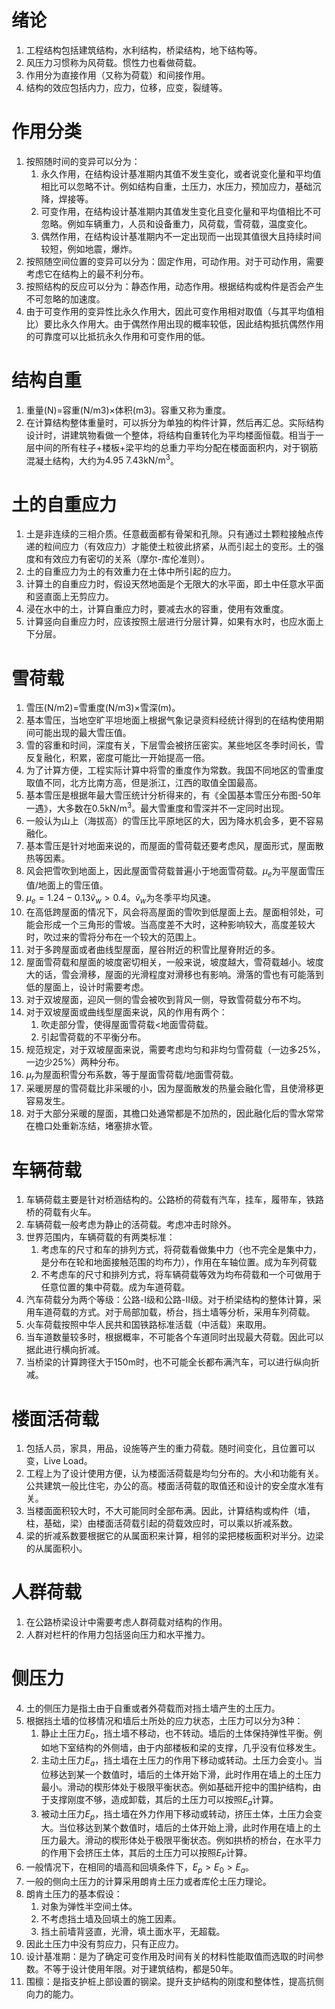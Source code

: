 # 绪论

1. 工程结构包括建筑结构，水利结构，桥梁结构，地下结构等。
2. 风压力习惯称为风荷载。惯性力也看做荷载。
3. 作用分为直接作用（又称为荷载）和间接作用。
4. 结构的效应包括内力，应力，位移，应变，裂缝等。

# 作用分类

1. 按照随时间的变异可以分为：
   1. 永久作用，在结构设计基准期内其值不发生变化，或者说变化量和平均值相比可以忽略不计。例如结构自重，土压力，水压力，预加应力，基础沉降，焊接等。
   2. 可变作用，在结构设计基准期内其值发生变化且变化量和平均值相比不可忽略。例如车辆重力，人员和设备重力，风荷载，雪荷载，温度变化。
   3. 偶然作用，在结构设计基准期内不一定出现而一出现其值很大且持续时间较短，例如地震，爆炸。
2. 按照随空间位置的变异可以分为：固定作用，可动作用。对于可动作用，需要考虑它在结构上的最不利分布。
3. 按照结构的反应可以分为：静态作用，动态作用。根据结构或构件是否会产生不可忽略的加速度。
4. 由于可变作用的变异性比永久作用大，因此可变作用相对取值（与其平均值相比）要比永久作用大。由于偶然作用出现的概率较低，因此结构抵抗偶然作用的可靠度可以比抵抗永久作用和可变作用的低。

# 结构自重

1. 重量(N)=容重(N/m3)$\times$体积(m3)。容重又称为重度。
2. 在计算结构整体重量时，可以拆分为单独的构件计算，然后再汇总。实际结构设计时，讲建筑物看做一个整体，将结构自重转化为平均楼面恒载。相当于一层中间的所有柱子+楼板+梁平均的总重力平均分配在楼面面积内，对于钢筋混凝土结构，大约为$4.95~7.43\text{kN/m}^3$。

# 土的自重应力

1. 土是非连续的三相介质。任意截面都有骨架和孔隙。只有通过土颗粒接触点传递的粒间应力（有效应力）才能使土粒彼此挤紧，从而引起土的变形。土的强度和有效应力有密切的关系（摩尔-库伦准则）。
2. 土的自重应力为土的有效重力在土体中所引起的应力。
3. 计算土的自重应力时，假设天然地面是个无限大的水平面，即土中任意水平面和竖直面上无剪应力。
4. 浸在水中的土，计算自重应力时，要减去水的容重，使用有效重度。
5. 计算竖向自重应力时，应该按照土层进行分层计算，如果有水时，也应水面上下分层。

# 雪荷载

1. 雪压(N/m2)=雪重度(N/m3)$\times$雪深(m)。
2. 基本雪压，当地空旷平坦地面上根据气象记录资料经统计得到的在结构使用期间可能出现的最大雪压值。
3. 雪的容重和时间，深度有关，下层雪会被挤压密实。某些地区冬季时间长，雪反复融化，积累，密度可能比一开始提高一倍。
4. 为了计算方便，工程实际计算中将雪的重度作为常数。我国不同地区的雪重度取值不同，北方比南方高，但是浙江，江西的取值全国最高。
5. 基本雪压是根据年最大雪压统计分析得来的，有《全国基本雪压分布图-50年一遇》，大多数在$0.5\text{kN/m}^3$。最大雪重度和雪深并不一定同时出现。
7. 一般认为山上（海拔高）的雪压比平原地区的大，因为降水机会多，更不容易融化。
8. 基本雪压是针对地面来说的，而屋面的雪荷载还要考虑风，屋面形式，屋面散热等因素。
9. 风会把雪吹到地面上，因此屋面雪荷载普遍小于地面雪荷载。$\mu_e$为平屋面雪压值/地面上的雪压值。
10. $\mu_e=1.24-0.13\tilde{v}_w>0.4$。$\widetilde{v}_w$为冬季平均风速。
11. 在高低跨屋面的情况下，风会将高屋面的雪吹到低屋面上去。屋面相邻处，可能会形成一个三角形的雪坡。当高度差不大时，这种影响较大，高度差较大时，吹过来的雪将分布在一个较大的范围上。
12. 对于多跨屋面或者曲线型屋面，屋谷附近的积雪比屋脊附近的多。
13. 屋面雪荷载和屋面的坡度密切相关，一般来说，坡度越大，雪荷载越小。坡度大的话，雪会滑移，屋面的光滑程度对滑移也有影响。滑落的雪也有可能落到低的屋面上，设计时需要考虑。
14. 对于双坡屋面，迎风一侧的雪会被吹到背风一侧，导致雪荷载分布不均。
15. 对于双坡屋面或曲线型屋面来说，风的作用有两个：
    1. 吹走部分雪，使得屋面雪荷载<地面雪荷载。
    2. 引起雪荷载的不平衡分布。
16. 规范规定，对于双坡屋面来说，需要考虑均匀和非均匀雪荷载（一边多25%，一边少25%）两种分布。
17. $\mu_r$为屋面积雪分布系数，等于屋面雪荷载/地面雪荷载。
18. 采暖房屋的雪荷载比非采暖的小，因为屋面散发的热量会融化雪，且使滑移更容易发生。
19. 对于大部分采暖的屋面，其檐口处通常都是不加热的，因此融化后的雪水常常在檐口处重新冻结，堵塞排水管。

# 车辆荷载

1. 车辆荷载主要是针对桥涵结构的。公路桥的荷载有汽车，挂车，履带车，铁路桥的荷载有火车。
2. 车辆荷载一般考虑为静止的活荷载。考虑冲击时除外。
3. 世界范围内，车辆荷载的有两类标准：
   1. 考虑车的尺寸和车的排列方式，将荷载看做集中力（也不完全是集中力，是分布在轮和地面接触范围的均布力），作用在车轴位置。成为车列荷载
   2. 不考虑车的尺寸和排列方式，将车辆荷载等效为均布荷载和一个可做用于任意位置的集中荷载。成为车道荷载。
4. 汽车荷载分为两个等级：公路-I级和公路-II级。对于桥梁结构的整体计算，采用车道荷载的方式。对于局部加载，桥台，挡土墙等分析，采用车列荷载。
5. 火车荷载按照中华人民共和国铁路标准活载（中活载）来取用。
6. 当车道数量较多时，根据概率，不可能各个车道同时出现最大荷载。因此可以据此进行横向折减。
7. 当桥梁的计算跨径大于150m时，也不可能全长都布满汽车，可以进行纵向折减。

# 楼面活荷载

1. 包括人员，家具，用品，设施等产生的重力荷载。随时间变化，且位置可以变，Live Load。
2. 工程上为了设计使用方便，认为楼面活荷载是均匀分布的。大小和功能有关。公共建筑一般比住宅，办公的高。楼面活荷载的取值还和设计的安全度水准有关。
3. 当楼面面积较大时，不大可能同时全部布满。因此，计算结构或构件（墙，柱，基础，梁）由楼面活荷载引起的荷载效应时，可以乘以折减系数。
4. 梁的折减系数要根据它的从属面积来计算，相邻的梁把楼板面积对半分。边梁的从属面积小。

# 人群荷载

1. 在公路桥梁设计中需要考虑人群荷载对结构的作用。
2. 人群对栏杆的作用力包括竖向压力和水平推力。

# 侧压力

4. 土的侧压力是指土由于自重或者外荷载而对挡土墙产生的土压力。
5. 根据挡土墙的位移情况和墙后土所处的应力状态，土压力可以分为3种：
   1. 静止土压力$E_0$，挡土墙不移动，也不转动。墙后的土体保持弹性平衡。例如地下室结构的外侧墙，由于内部楼板和梁的支撑，几乎没有位移发生。
   2. 主动土压力$E_a$，挡土墙在土压力的作用下移动或转动。土压力会变小。当位移达到某一个数值时，墙后的土体开始下滑，此时作用在墙上的土压力最小。滑动的楔形体处于极限平衡状态。例如基础开挖中的围护结构，由于支撑刚度不够，造成卸载，其后的土压力可以按照$E_a$计算。
   3. 被动土压力$E_p$，挡土墙在外力作用下移动或转动，挤压土体，土压力会变大。当位移达到某个数值时，墙后的土体开始上滑，此时作用在墙上的土压力最大。滑动的楔形体处于极限平衡状态。例如拱桥的桥台，在水平力的作用下会挤压土体，其后的土压力可以按照$E_P$计算。
6. 一般情况下，在相同的墙高和回填条件下，$E_p>E_0>E_a$。
7. 一般的侧向土压力的计算采用朗肯土压力或者库伦土压力理论。
8. 朗肯土压力的基本假设：
   1. 对象为弹性半空间土体。
   2. 不考虑挡土墙及回填土的施工因素。
   3. 挡土前墙背竖直，光滑，填土面水平，无超载。
9. 因此土压力中没有剪应力，只有正应力。
10. 设计基准期：是为了确定可变作用及时间有关的材料性能取值而选取的时间参数。不等于设计使用年限。对于建筑结构，都是50年。
11. 围檩：是指支护桩上部设置的钢梁。提升支护结构的刚度和整体性，提高抗侧向力的能力。
